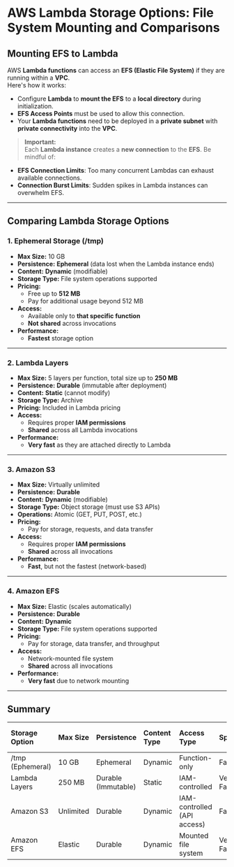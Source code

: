 # **AWS Lambda Storage Options: File System Mounting and Comparisons**

## **Mounting EFS to Lambda**

AWS **Lambda functions** can access an **EFS (Elastic File System)** if they are running within a **VPC**.  
Here's how it works:

- Configure **Lambda** to **mount the EFS** to a **local directory** during initialization.
- **EFS Access Points** must be used to allow this connection.
- Your **Lambda functions** need to be deployed in a **private subnet** with **private connectivity** into the **VPC**.

> **Important:**  
Each **Lambda instance** creates a **new connection** to the **EFS**. Be mindful of:
- **EFS Connection Limits**: Too many concurrent Lambdas can exhaust available connections.
- **Connection Burst Limits**: Sudden spikes in Lambda instances can overwhelm EFS.

---

## **Comparing Lambda Storage Options**

### **1. Ephemeral Storage (/tmp)**

- **Max Size:** 10 GB
- **Persistence:** **Ephemeral** (data lost when the Lambda instance ends)
- **Content:** **Dynamic** (modifiable)
- **Storage Type:** File system operations supported
- **Pricing:**  
  - Free up to **512 MB**  
  - Pay for additional usage beyond 512 MB
- **Access:**  
  - Available only to **that specific function**  
  - **Not shared** across invocations
- **Performance:**  
  - **Fastest** storage option

---

### **2. Lambda Layers**

- **Max Size:** 5 layers per function, total size up to **250 MB**
- **Persistence:** **Durable** (immutable after deployment)
- **Content:** **Static** (cannot modify)
- **Storage Type:** Archive
- **Pricing:** Included in Lambda pricing
- **Access:**  
  - Requires proper **IAM permissions**
  - **Shared** across all Lambda invocations
- **Performance:**  
  - **Very fast** as they are attached directly to Lambda

---

### **3. Amazon S3**

- **Max Size:** Virtually unlimited
- **Persistence:** **Durable**
- **Content:** **Dynamic** (modifiable)
- **Storage Type:** Object storage (must use S3 APIs)
- **Operations:** Atomic (GET, PUT, POST, etc.)
- **Pricing:**  
  - Pay for storage, requests, and data transfer
- **Access:**  
  - Requires proper **IAM permissions**
  - **Shared** across all invocations
- **Performance:**  
  - **Fast**, but not the fastest (network-based)

---

### **4. Amazon EFS**

- **Max Size:** Elastic (scales automatically)
- **Persistence:** **Durable**
- **Content:** **Dynamic**
- **Storage Type:** File system operations supported
- **Pricing:**  
  - Pay for storage, data transfer, and throughput
- **Access:**  
  - Network-mounted file system
  - **Shared** across all invocations
- **Performance:**  
  - **Very fast** due to network mounting

---

## **Summary**

| Storage Option  | Max Size | Persistence | Content Type | Access Type | Speed | Shared Across Invocations |
|:----------------|:---------|:------------|:-------------|:------------|:------|:--------------------------|
| /tmp (Ephemeral) | 10 GB | Ephemeral | Dynamic | Function-only | Fastest | No |
| Lambda Layers   | 250 MB | Durable (Immutable) | Static | IAM-controlled | Very Fast | Yes |
| Amazon S3       | Unlimited | Durable | Dynamic | IAM-controlled (API access) | Fast | Yes |
| Amazon EFS      | Elastic | Durable | Dynamic | Mounted file system | Very Fast | Yes |

